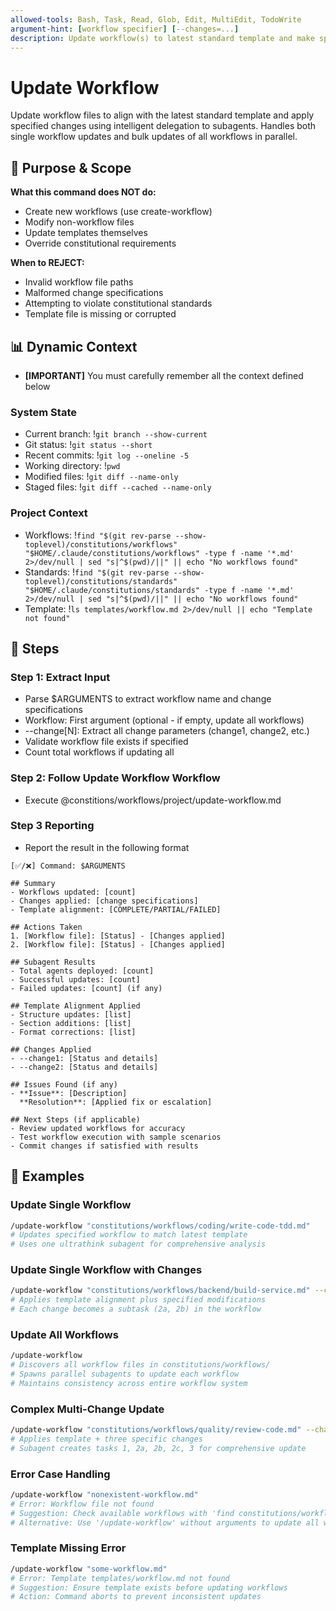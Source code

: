 ```yaml
---
allowed-tools: Bash, Task, Read, Glob, Edit, MultiEdit, TodoWrite
argument-hint: [workflow specifier] [--changes=...]
description: Update workflow(s) to latest standard template and make specified changes
---
```


# Update Workflow

Update workflow files to align with the latest standard template and apply specified changes using intelligent delegation to subagents. Handles both single workflow updates and bulk updates of all workflows in parallel.

## 🎯 Purpose & Scope

**What this command does NOT do:**

- Create new workflows (use create-workflow)
- Modify non-workflow files
- Update templates themselves
- Override constitutional requirements

**When to REJECT:**

- Invalid workflow file paths
- Malformed change specifications
- Attempting to violate constitutional standards
- Template file is missing or corrupted

## 📊 Dynamic Context

- **[IMPORTANT]** You must carefully remember all the context defined below

### System State

- Current branch: !`git branch --show-current`
- Git status: !`git status --short`
- Recent commits: !`git log --oneline -5`
- Working directory: !`pwd`
- Modified files: !`git diff --name-only`
- Staged files: !`git diff --cached --name-only`

### Project Context

- Workflows: !`find "$(git rev-parse --show-toplevel)/constitutions/workflows" "$HOME/.claude/constitutions/workflows" -type f -name '*.md' 2>/dev/null | sed "s|^$(pwd)/||" || echo "No workflows found"`
- Standards: !`find "$(git rev-parse --show-toplevel)/constitutions/standards" "$HOME/.claude/constitutions/standards" -type f -name '*.md' 2>/dev/null | sed "s|^$(pwd)/||" || echo "No workflows found"`
- Template: !`ls templates/workflow.md 2>/dev/null || echo "Template not found"`

## 🔄 Steps

### Step 1: Extract Input

- Parse $ARGUMENTS to extract workflow name and change specifications
- Workflow: First argument (optional - if empty, update all workflows)
- --change[N]: Extract all change parameters (change1, change2, etc.)
- Validate workflow file exists if specified
- Count total workflows if updating all

### Step 2: Follow Update Workflow Workflow

- Execute @constitions/workflows/project/update-workflow.md

### Step 3 Reporting

- Report the result in the following format

```plaintext
[✅/❌] Command: $ARGUMENTS

## Summary
- Workflows updated: [count]
- Changes applied: [change specifications]
- Template alignment: [COMPLETE/PARTIAL/FAILED]

## Actions Taken
1. [Workflow file]: [Status] - [Changes applied]
2. [Workflow file]: [Status] - [Changes applied]

## Subagent Results
- Total agents deployed: [count]
- Successful updates: [count]
- Failed updates: [count] (if any)

## Template Alignment Applied
- Structure updates: [list]
- Section additions: [list]
- Format corrections: [list]

## Changes Applied
- --change1: [Status and details]
- --change2: [Status and details]

## Issues Found (if any)
- **Issue**: [Description]
  **Resolution**: [Applied fix or escalation]

## Next Steps (if applicable)
- Review updated workflows for accuracy
- Test workflow execution with sample scenarios
- Commit changes if satisfied with results
```

## 📝 Examples

### Update Single Workflow

```bash
/update-workflow "constitutions/workflows/coding/write-code-tdd.md"
# Updates specified workflow to match latest template
# Uses one ultrathink subagent for comprehensive analysis
```

### Update Single Workflow with Changes

```bash
/update-workflow "constitutions/workflows/backend/build-service.md" --change1="add Docker deployment step" --change2="include security scanning phase"
# Applies template alignment plus specified modifications
# Each change becomes a subtask (2a, 2b) in the workflow
```

### Update All Workflows

```bash
/update-workflow
# Discovers all workflow files in constitutions/workflows/
# Spawns parallel subagents to update each workflow
# Maintains consistency across entire workflow system
```

### Complex Multi-Change Update

```bash
/update-workflow "constitutions/workflows/quality/review-code.md" --change1="integrate AI-assisted review" --change2="add performance criteria" --change3="update approval requirements"
# Applies template + three specific changes
# Subagent creates tasks 1, 2a, 2b, 2c, 3 for comprehensive update
```

### Error Case Handling

```bash
/update-workflow "nonexistent-workflow.md"
# Error: Workflow file not found
# Suggestion: Check available workflows with 'find constitutions/workflows -name "*.md"'
# Alternative: Use '/update-workflow' without arguments to update all workflows
```

### Template Missing Error

```bash
/update-workflow "some-workflow.md"
# Error: Template templates/workflow.md not found
# Suggestion: Ensure template exists before updating workflows
# Action: Command aborts to prevent inconsistent updates
```
